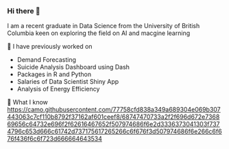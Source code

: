 ### Hi there 👋
I am a recent graduate in Data Science from the University of British Columbia keen on exploring the field on AI and macgine learning 
<!--
**MNBhat/MNBhat** is a ✨ _special_ ✨ repository because its `README.md` (this file) appears on your GitHub profile.

Here are some ideas to get you started:

- 🔭 I’m currently working on ...
- 🌱 I’m currently learning ...
- 👯 I’m looking to collaborate on ...
- 🤔 I’m looking for help with ...
- 🔭 I’m currently working on 
- 💬 Ask me about ...
- 📫 How to reach me: ...
- 😄 Pronouns: ...
- ⚡ Fun fact: ...
-->
🔭 I have previously worked on
  
  - Demand Forecasting
  - Suicide Analysis Dashboard using Dash
  - Packages in R and Python
  - Salaries of Data Scientist Shiny App
  - Analysis of Energy Efficiency

🧠 What I know 
  https://camo.githubusercontent.com/77758cfd838a349a689304e069b307443063c7cf110b8792f37162af601ceef8/68747470733a2f2f696d672e736869656c64732e696f2f62616467652f507974686f6e2d3336373041303f7374796c653d666c61742d737175617265266c6f676f3d507974686f6e266c6f676f436f6c6f723d666664643534

